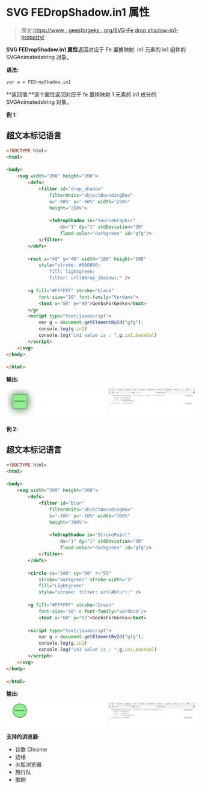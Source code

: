 # SVG FEDropShadow.in1 属性

> 原文:[https://www . geesforgeks . org/SVG-Fe drop shadow-in1-property/](https://www.geeksforgeeks.org/svg-fedropshadow-in1-property/)

**SVG FEDropShadow.in1 属性**返回对应于 Fe 置换映射. in1 元素的 in1 组件的 SVGAnimatedstring 对象。

**语法:**

```html
var a = FEDropShadow.in1
```

**返回值:**这个属性返回对应于 fe 置换映射 1 元素的 in1 成分的 SVGAnimatedstring 对象。

**例 1:**

## 超文本标记语言

```html
<!DOCTYPE html> 
<html> 

<body> 
    <svg width="200" height="200"> 
        <defs> 
            <filter id="drop_shadow"
                filterUnits="objectBoundingBox"
                x="-50%" y="-60%" width="250%"
                height="250%"> 

                <feDropShadow in="SourceGraphic"
                    dx="1" dy="1" stdDeviation="30"
                    flood-color="darkgreen" id="gfg"/> 
            </filter> 
        </defs> 

        <rect x="40" y="40" width="100" height="100"
            style="stroke: #000000; 
                fill: lightgreen; 
                filter: url(#drop_shadow);" /> 

        <g fill="#FFFFFF" stroke="black"
            font-size="10" font-family="Verdana"> 
            <text x="50" y="90">GeeksForGeeks</text> 
        </g>
        <script type="text/javascript">
            var g = document.getElementById("gfg");
            console.log(g.in1)
            console.log("in1 value is : ",g.in1.baseVal)
        </script>
    </svg> 
</body> 

</html> 
```

**输出:**

![](img/a64d44c5c182a01a9027b8c8e17e6ddc.png)

**例 2:**

## 超文本标记语言

```html
<!DOCTYPE html> 
<html> 

<body> 
    <svg width="200" height="200"> 
        <defs> 
            <filter id="blur"
                filterUnits="objectBoundingBox"
                x="-10%" y="-10%" width="300%"
                height="300%"> 

                <feDropShadow in="StrokePaint"
                    dx="1" dy="1" stdDeviation="30"
                    flood-color="darkgreen" id="gfg"/> 
            </filter> 
        </defs>

        <circle cx="100" cy="60" r="55"
            stroke="darkgreen" stroke-width="3"
            fill="Lightgreen"
            style="stroke: filter: url(#blur);" /> 

        <g fill="#FFFFFF" stroke="Green"
            font-size="10" c font-family="Verdana"/> 
            <text x="60" y="62">GeeksForGeeks</text> 

        <script type="text/javascript">
            var g = document.getElementById("gfg");
            console.log(g.in1)
            console.log("in1 value is : ",g.in1.baseVal)
        </script>
    </svg> 
</body> 

</html> 
```

**输出:**

![](img/5bdcff81dde6ac8b4568b1a1aefb5bd5.png)

**支持的浏览器:**

*   谷歌 Chrome
*   边缘
*   火狐浏览器
*   旅行队
*   歌剧
